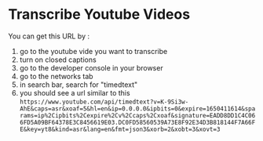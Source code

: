 # Transcribe Youtube Videos

You can get this URL by :
1. go to the youtube vide you want to transcribe
2. turn on closed captions
3. go to the developer console in your browser
4. go to the networks tab
5. in search bar, search for "timedtext"
6. you should see a url similar to this `https://www.youtube.com/api/timedtext?v=K-9Si3w-AhE&caps=asr&xoaf=5&hl=en&ip=0.0.0.0&ipbits=0&expire=1650411614&sparams=ip%2Cipbits%2Cexpire%2Cv%2Ccaps%2Cxoaf&signature=EADD8DD1C4C066FD5A09BF64378E3C8456619E03.DC0FD58560539A73E8F92E34D3B818144F7A66FE&key=yt8&kind=asr&lang=en&fmt=json3&xorb=2&xobt=3&xovt=3`
